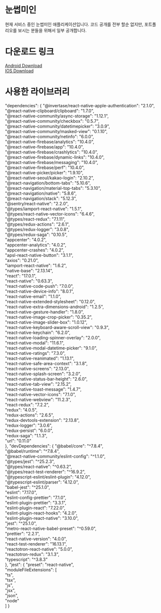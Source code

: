 # 눈썹미인
현재 서비스 중인 눈썹미인 애플리케이션입니다.
코드 공개를 전부 할순 없지만, 포트폴리오를 보시는 분들을 위해서 일부 공개합니다.

# 다운로드 링크
<a href="https://play.google.com/store/apps/details?id=com.imbeauty">Android Download</a><br>
<a href="https://apps.apple.com/kr/app/%EB%82%B4%EA%B0%80%EB%AF%B8%EC%9D%B8/id1552332140">IOS Download</a>

# 사용한 라이브러리
  "dependencies": {
    "@invertase/react-native-apple-authentication": "2.1.0",<br>
    "@react-native-clipboard/clipboard": "1.7.0",<br>
    "@react-native-community/async-storage": "1.12.1",<br>
    "@react-native-community/checkbox": "0.5.7",<br>
    "@react-native-community/datetimepicker": "3.0.9",<br>
    "@react-native-community/masked-view": "0.1.10",<br>
    "@react-native-community/netinfo": "6.0.0",<br>
    "@react-native-firebase/analytics": "10.4.0",<br>
    "@react-native-firebase/app": "10.4.0",<br>
    "@react-native-firebase/crashlytics": "10.4.0",<br>
    "@react-native-firebase/dynamic-links": "10.4.0",<br>
    "@react-native-firebase/messaging": "10.4.0",<br>
    "@react-native-firebase/perf": "10.4.0",<br>
    "@react-native-picker/picker": "1.9.10",<br>
    "@react-native-seoul/kakao-login": "2.10.2",<br>
    "@react-navigation/bottom-tabs": "5.10.6",<br>
    "@react-navigation/material-top-tabs": "5.3.10",<br>
    "@react-navigation/native": "5.8.6",<br>
    "@react-navigation/stack": "5.12.3",<br>
    "@sentry/react-native": "2.2.0",<br>
    "@types/iamport-react-native": "1.5.1",<br>
    "@types/react-native-vector-icons": "6.4.6",<br>
    "@types/react-redux": "7.1.11",<br>
    "@types/redux-actions": "2.6.1",<br>
    "@types/redux-logger": "3.0.8",<br>
    "@types/redux-saga": "0.10.5",<br>
    "appcenter": "4.0.2",<br>
    "appcenter-analytics": "4.0.2",<br>
    "appcenter-crashes": "4.0.2",<br>
    "apsl-react-native-button": "3.1.1",<br>
    "axios": "0.21.0",<br>
    "iamport-react-native": "1.6.2",<br>
    "native-base": "2.13.14",<br>
    "react": "17.0.1",<br>
    "react-native": "0.63.3",<br>
    "react-native-code-push": "7.0.0",<br>
    "react-native-device-info": "8.0.1",<br>
    "react-native-email": "1.1.0",<br>
    "react-native-extended-stylesheet": "0.12.0",<br>
    "react-native-extra-dimensions-android": "1.2.5",<br>
    "react-native-gesture-handler": "1.8.0",<br>
    "react-native-image-crop-picker": "0.35.2",<br>
    "react-native-image-slider-box": "1.0.12",<br>
    "react-native-keyboard-aware-scroll-view": "0.9.3",<br>
    "react-native-keychain": "6.2.0",<br>
    "react-native-loading-spinner-overlay": "2.0.0",<br>
    "react-native-modal": "11.6.1",<br>
    "react-native-modal-datetime-picker": "9.1.0",<br>
    "react-native-ratings": "7.3.0",<br>
    "react-native-reanimated": "1.13.1",<br>
    "react-native-safe-area-context": "3.1.8",<br>
    "react-native-screens": "2.13.0",<br>
    "react-native-splash-screen": "3.2.0",<br>
    "react-native-status-bar-height": "2.6.0",<br>
    "react-native-tab-view": "2.15.2",<br>
    "react-native-toast-message": "1.4.7",<br>
    "react-native-vector-icons": "7.1.0",<br>
    "react-native-webview": "11.2.3",<br>
    "react-redux": "7.2.2",<br>
    "redux": "4.0.5",<br>
    "redux-actions": "2.6.5",<br>
    "redux-devtools-extension": "2.13.8",<br>
    "redux-logger": "3.0.6",<br>
    "redux-persist": "6.0.0",<br>
    "redux-saga": "1.1.3",<br>
    "url": "0.11.0"<br>
  },
  "devDependencies": {
    "@babel/core": "^7.8.4",<br>
    "@babel/runtime": "^7.8.4",<br>
    "@react-native-community/eslint-config": "^1.1.0",<br>
    "@types/jest": "^25.2.3",<br>
    "@types/react-native": "^0.63.2",<br>
    "@types/react-test-renderer": "^16.9.2",<br>
    "@typescript-eslint/eslint-plugin": "4.12.0",<br>
    "@typescript-eslint/parser": "4.12.0",<br>
    "babel-jest": "^25.1.0",<br>
    "eslint": "7.17.0",<br>
    "eslint-config-prettier": "7.1.0",<br>
    "eslint-plugin-prettier": "3.3.1",<br>
    "eslint-plugin-react": "7.22.0",<br>
    "eslint-plugin-react-hooks": "4.2.0",<br>
    "eslint-plugin-react-native": "3.10.0",<br>
    "jest": "^25.1.0",<br>
    "metro-react-native-babel-preset": "^0.59.0",<br>
    "prettier": "2.2.1",<br>
    "react-native-version": "4.0.0",<br>
    "react-test-renderer": "16.13.1",<br>
    "reactotron-react-native": "5.0.0",<br>
    "reactotron-redux": "3.1.3",<br>
    "typescript": "^3.8.3"<br>
  },
  "jest": {
    "preset": "react-native",<br>
    "moduleFileExtensions": [<br>
      "ts",<br>
      "tsx",<br>
      "js",<br>
      "jsx",<br>
      "json",<br>
      "node"<br>
    ]
  }

